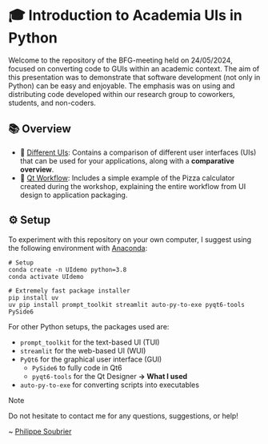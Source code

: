 <!-- readme ~ Philippe Soubrier ~ 24/05/2024 -->
# 🎓 Introduction to Academia UIs in Python

Welcome to the repository of the BFG-meeting held on 24/05/2024, focused on converting code to GUIs within an academic context. The aim of this presentation was to demonstrate that software development (not only in Python) can be easy and enjoyable. The emphasis was on using and distributing code developed within our research group to coworkers, students, and non-coders.

## 📚 Overview

- 📁 [Different UIs](Different%20UIs): Contains a comparison of different user interfaces (UIs) that can be used for your applications, along with a **comparative overview**.
- 📁 [Qt Workflow](Qt%20Worflow): Includes a simple example of the Pizza calculator created during the workshop, explaining the entire workflow from UI design to application packaging.

## ⚙️ Setup

To experiment with this repository on your own computer, I suggest using the following environment with [Anaconda](https://anaconda.org/):

```shell
# Setup
conda create -n UIdemo python=3.8
conda activate UIdemo 

# Extremely fast package installer
pip install uv 
uv pip install prompt_toolkit streamlit auto-py-to-exe pyqt6-tools PySide6
```

For other Python setups, the packages used are:
- `prompt_toolkit` for the text-based UI (TUI)
- `streamlit` for the web-based UI (WUI)
- `PyQt6` for the graphical user interface (GUI)
  - `PySide6` to fully code in Qt6
  - `pyqt6-tools` for the Qt Designer **→ What I used**
- `auto-py-to-exe` for converting scripts into executables

> [!NOTE] 
> Do not hesitate to contact me for any questions, suggestions, or help!
>
> ~ [Philippe Soubrier](https://flupke.dev/)